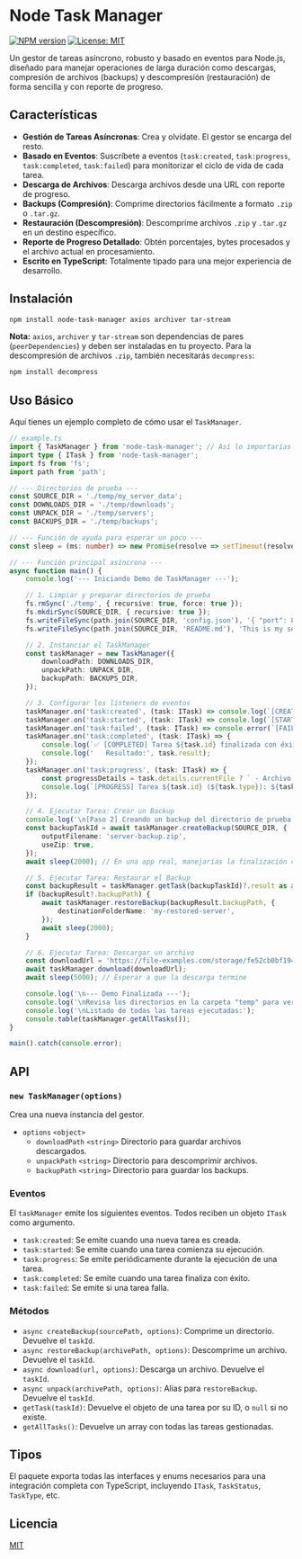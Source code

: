 # Node Task Manager

[![NPM version](https://img.shields.io/npm/v/node-task-manager.svg?style=flat)](https://www.npmjs.com/package/node-task-manager)
[![License: MIT](https://img.shields.io/badge/License-MIT-yellow.svg)](https://opensource.org/licenses/MIT)

Un gestor de tareas asíncrono, robusto y basado en eventos para Node.js, diseñado para manejar operaciones de larga duración como descargas, compresión de archivos (backups) y descompresión (restauración) de forma sencilla y con reporte de progreso.

## Características

- **Gestión de Tareas Asíncronas**: Crea y olvídate. El gestor se encarga del resto.
- **Basado en Eventos**: Suscríbete a eventos (`task:created`, `task:progress`, `task:completed`, `task:failed`) para monitorizar el ciclo de vida de cada tarea.
- **Descarga de Archivos**: Descarga archivos desde una URL con reporte de progreso.
- **Backups (Compresión)**: Comprime directorios fácilmente a formato `.zip` o `.tar.gz`.
- **Restauración (Descompresión)**: Descomprime archivos `.zip` y `.tar.gz` en un destino específico.
- **Reporte de Progreso Detallado**: Obtén porcentajes, bytes procesados y el archivo actual en procesamiento.
- **Escrito en TypeScript**: Totalmente tipado para una mejor experiencia de desarrollo.

## Instalación

```bash
npm install node-task-manager axios archiver tar-stream
```

**Nota:** `axios`, `archiver` y `tar-stream` son dependencias de pares (`peerDependencies`) y deben ser instaladas en tu proyecto. Para la descompresión de archivos `.zip`, también necesitarás `decompress`:
```bash
npm install decompress
```


## Uso Básico

Aquí tienes un ejemplo completo de cómo usar el `TaskManager`.

```typescript
// example.ts
import { TaskManager } from 'node-task-manager'; // Así lo importarías en tu proyecto
import type { ITask } from 'node-task-manager';
import fs from 'fs';
import path from 'path';

// --- Directorios de prueba ---
const SOURCE_DIR = './temp/my_server_data';
const DOWNLOADS_DIR = './temp/downloads';
const UNPACK_DIR = './temp/servers';
const BACKUPS_DIR = './temp/backups';

// --- Función de ayuda para esperar un poco ---
const sleep = (ms: number) => new Promise(resolve => setTimeout(resolve, ms));

// --- Función principal asíncrona ---
async function main() {
    console.log('--- Iniciando Demo de TaskManager ---');

    // 1. Limpiar y preparar directorios de prueba
    fs.rmSync('./temp', { recursive: true, force: true });
    fs.mkdirSync(SOURCE_DIR, { recursive: true });
    fs.writeFileSync(path.join(SOURCE_DIR, 'config.json'), '{ "port": 8080 }');
    fs.writeFileSync(path.join(SOURCE_DIR, 'README.md'), 'This is my server data.');

    // 2. Instanciar el TaskManager
    const taskManager = new TaskManager({
        downloadPath: DOWNLOADS_DIR,
        unpackPath: UNPACK_DIR,
        backupPath: BACKUPS_DIR,
    });

    // 3. Configurar los listeners de eventos
    taskManager.on('task:created', (task: ITask) => console.log(`[CREATED] Tarea ${task.id} (${task.type}) creada.`));
    taskManager.on('task:started', (task: ITask) => console.log(`[STARTED] Tarea ${task.id} iniciada.`));
    taskManager.on('task:failed', (task: ITask) => console.error(`[FAILED] Tarea ${task.id}: ${task.error}`));
    taskManager.on('task:completed', (task: ITask) => {
        console.log(`✅ [COMPLETED] Tarea ${task.id} finalizada con éxito!`);
        console.log('   Resultado:', task.result);
    });
    taskManager.on('task:progress', (task: ITask) => {
        const progressDetails = task.details.currentFile ? ` - Archivo: ${path.basename(task.details.currentFile as string)}` : '';
        console.log(`[PROGRESS] Tarea ${task.id} (${task.type}): ${task.progress.toFixed(0)}%${progressDetails}`);
    });

    // 4. Ejecutar Tarea: Crear un Backup
    console.log('\n[Paso 2] Creando un backup del directorio de prueba...');
    const backupTaskId = await taskManager.createBackup(SOURCE_DIR, {
        outputFilename: 'server-backup.zip',
        useZip: true,
    });
    await sleep(2000); // En una app real, manejarías la finalización con el evento 'task:completed'

    // 5. Ejecutar Tarea: Restaurar el Backup
    const backupResult = taskManager.getTask(backupTaskId)?.result as any;
    if (backupResult?.backupPath) {
        await taskManager.restoreBackup(backupResult.backupPath, {
            destinationFolderName: 'my-restored-server',
        });
        await sleep(2000);
    }

    // 6. Ejecutar Tarea: Descargar un archivo
    const downloadUrl = 'https://file-examples.com/storage/fe52cb0bf1943583f3a562d/2017/02/zip_2MB.zip';
    await taskManager.download(downloadUrl);
    await sleep(5000); // Esperar a que la descarga termine

    console.log('\n--- Demo Finalizada ---');
    console.log('\nRevisa los directorios en la carpeta "temp" para ver los resultados.');
    console.log('\nListado de todas las tareas ejecutadas:');
    console.table(taskManager.getAllTasks());
}

main().catch(console.error);
```

## API

### `new TaskManager(options)`
Crea una nueva instancia del gestor.

- `options` `<object>`
  - `downloadPath` `<string>` Directorio para guardar archivos descargados.
  - `unpackPath` `<string>` Directorio para descomprimir archivos.
  - `backupPath` `<string>` Directorio para guardar los backups.

### Eventos
El `taskManager` emite los siguientes eventos. Todos reciben un objeto `ITask` como argumento.

- `task:created`: Se emite cuando una nueva tarea es creada.
- `task:started`: Se emite cuando una tarea comienza su ejecución.
- `task:progress`: Se emite periódicamente durante la ejecución de una tarea.
- `task:completed`: Se emite cuando una tarea finaliza con éxito.
- `task:failed`: Se emite si una tarea falla.

### Métodos

- `async createBackup(sourcePath, options)`: Comprime un directorio. Devuelve el `taskId`.
- `async restoreBackup(archivePath, options)`: Descomprime un archivo. Devuelve el `taskId`.
- `async download(url, options)`: Descarga un archivo. Devuelve el `taskId`.
- `async unpack(archivePath, options)`: Alias para `restoreBackup`. Devuelve el `taskId`.
- `getTask(taskId)`: Devuelve el objeto de una tarea por su ID, o `null` si no existe.
- `getAllTasks()`: Devuelve un array con todas las tareas gestionadas.

## Tipos
El paquete exporta todas las interfaces y enums necesarios para una integración completa con TypeScript, incluyendo `ITask`, `TaskStatus`, `TaskType`, etc.

## Licencia

[MIT](LICENSE)